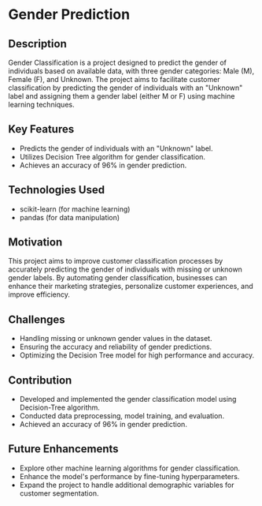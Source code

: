 # Gender Prediction
## Description
Gender Classification is a project designed to predict the gender of individuals based on available data, with three gender categories: Male (M), Female (F), and Unknown. The project aims to facilitate customer classification by predicting the gender of individuals with an "Unknown" label and assigning them a gender label (either M or F) using machine learning techniques.
## Key Features
- Predicts the gender of individuals with an "Unknown" label.
- Utilizes Decision Tree algorithm for gender classification.
- Achieves an accuracy of 96% in gender prediction.
## Technologies Used
- scikit-learn (for machine learning)
- pandas (for data manipulation)
## Motivation
This project aims to improve customer classification processes by accurately predicting the gender of individuals with missing or unknown gender labels. By automating gender classification, businesses can enhance their marketing strategies, personalize customer experiences, and improve efficiency.
## Challenges
- Handling missing or unknown gender values in the dataset.
- Ensuring the accuracy and reliability of gender predictions.
- Optimizing the Decision Tree model for high performance and accuracy.
## Contribution
- Developed and implemented the gender classification model using Decision-Tree algorithm.
- Conducted data preprocessing, model training, and evaluation.
- Achieved an accuracy of 96% in gender prediction.
## Future Enhancements
- Explore other machine learning algorithms for gender classification.
- Enhance the model's performance by fine-tuning hyperparameters.
- Expand the project to handle additional demographic variables for customer segmentation.
